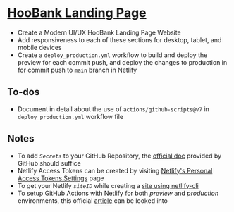 # [HooBank Landing Page](https://www.figma.com/design/9XLBf8ucCWbtwle0I4wpoY)

- Create a Modern UI/UX HooBank Landing Page Website
- Add responsiveness to each of these sections for desktop, tablet, and mobile devices
- Create a `deploy_production.yml` workflow to build and deploy the preview for each commit push, and deploy the changes to production in for commit push to `main` branch in Netlify

## To-dos

- Document in detail about the use of `actions/github-scripts@v7` in `deploy_production.yml` workflow file

## Notes

- To add _`Secrets`_ to your GitHub Repository, the [official doc](https://docs.github.com/en/actions/security-for-github-actions/security-guides/using-secrets-in-github-actions#creating-secrets-for-a-repository) provided by GitHub should suffice
- Netlify Access Tokens can be created by visiting [Netlify's Personal Access Tokens Settings](https://app.netlify.com/user/applications#personal-access-tokens) page
- To get your Netlify _`siteID`_ while creating a [site using netlify-cli](https://www.raulmelo.me/en/blog/deploying-netlify-github-actions-guide#netlify-project)
- To setup GitHub Actions with Netlify for both _preview_ and _production_ environments, this official [article](https://www.raulmelo.me/en/blog/deploying-netlify-github-actions-guide) can be looked into
